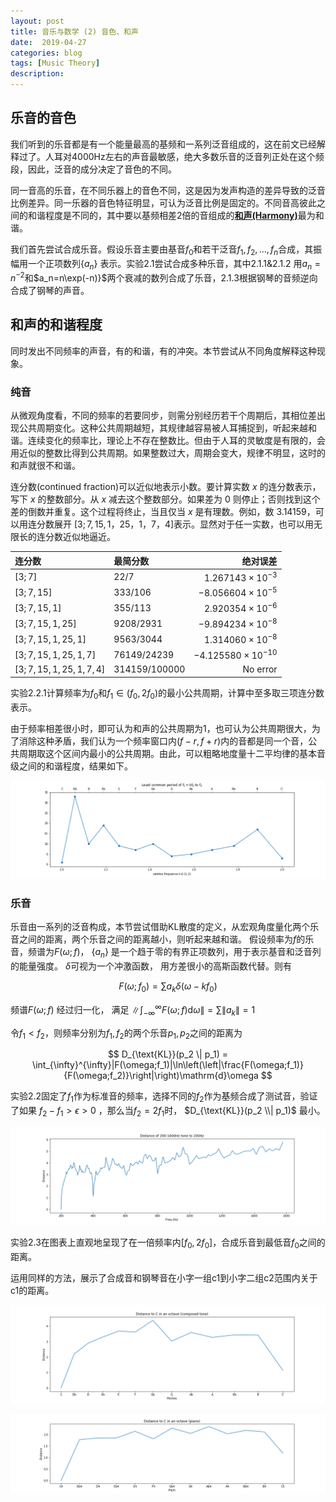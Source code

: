 ```yaml
---
layout: post
title: 音乐与数学 (2) 音色、和声
date:  2019-04-27
categories: blog
tags: [Music Theory]
description: 
---
```


## 乐音的音色

我们听到的乐音都是有一个能量最高的基频和一系列泛音组成的，这在前文已经解释过了。人耳对4000Hz左右的声音最敏感，绝大多数乐音的泛音列正处在这个频段，因此，泛音的成分决定了音色的不同。

同一音高的乐音，在不同乐器上的音色不同，这是因为发声构造的差异导致的泛音比例差异。同一乐器的音色特征明显，可认为泛音比例是固定的。不同音高彼此之间的和谐程度是不同的，其中要以基频相差2倍的音组成的[**和声(Harmony)**](https://en.wikipedia.org/wiki/Harmony)最为和谐。

我们首先尝试合成乐音。假设乐音主要由基音$f_0$和若干泛音$f_1, f_2, \dots, f_n$合成，其振幅用一个正项数列$\{a_n\}$ 表示。实验2.1尝试合成多种乐音，其中2.1.1&2.1.2 用$a_n=n^{-2}$和$a_n=n\exp(-n)}$两个衰减的数列合成了乐音，2.1.3根据钢琴的音频逆向合成了钢琴的声音。

## 和声的和谐程度

同时发出不同频率的声音，有的和谐，有的冲突。本节尝试从不同角度解释这种现象。

### 纯音
从微观角度看，不同的频率的若要同步，则需分别经历若干个周期后，其相位差出现公共周期变化。这种公共周期越短，其规律越容易被人耳捕捉到，听起来越和谐。连续变化的频率比，理论上不存在整数比。但由于人耳的灵敏度是有限的，会用近似的整数比得到公共周期。如果整数过大，周期会变大，规律不明显，这时的和声就很不和谐。

连分数(continued fraction)可以近似地表示小数。要计算实数 $x$ 的连分数表示，写下 $x$ 的整数部分。从 $x$ 减去这个整数部分。如果差为 0 则停止；否则找到这个差的倒数并重复。这个过程将终止，当且仅当 $x$ 是有理数。例如，数 $3.14159$，可以用连分数展开 $[3;7,15,1，25，1，7，4]$表示。显然对于任一实数，也可以用无限长的连分数近似地逼近。

|连分数|最简分数|绝对误差|
|:--|:--|--:|
|$[3;7]$|$22/7$|$1.267143\times 10^{-3}$|
|$[3;7,15]$|$333/106$|$-8.056604\times 10^{-5}$|
|$[3;7,15,1]$|$355/113$|$2.920354\times 10^{-6}$|
|$[3;7,15,1,25]$|$9208/2931$|$-9.894234\times 10^{-8}$|
|$[3;7,15,1,25,1]$|$9563/3044$|$1.314060\times 10^{-8}$|
|$[3;7,15,1,25,1,7]$|$76149/24239$|$-4.125580\times 10^{-10}$|
|$[3;7,15,1,25,1,7,4]$|$314159/100000$|No error|

实验2.2.1计算频率为$f_0$和$f_1\in(f_0,2f_0)$的最小公共周期，计算中至多取三项连分数表示。

由于频率相差很小时，即可认为和声的公共周期为1，也可认为公共周期很大，为了消除这种矛盾，我们认为一个频率窗口内$(f-r,f+r)$内的音都是同一个音，公共周期取这个区间内最小的公共周期。由此，可以粗略地度量十二平均律的基本音级之间的和谐程度，结果如下。

[![](https://raw.githubusercontent.com/SimonFang1/SimonFang1.github.io/master/img/music_theory/least_common_period.png)](https://raw.githubusercontent.com/SimonFang1/SimonFang1.github.io/master/img/music_theory/least_common_period.svg)


### 乐音

乐音由一系列的泛音构成，本节尝试借助KL散度的定义，从宏观角度量化两个乐音之间的距离，两个乐音之间的距离越小，则听起来越和谐。
假设频率为$f$的乐音，频谱为$F(\omega;f)$， $\{a_n\}$ 是一个趋于零的有界正项数列，用于表示基音和泛音列的能量强度。 $\delta$可视为一个冲激函数， 用方差很小的高斯函数代替。则有

$$
F(\omega;f_0) = \sum a_k\delta(\omega - kf_0)
$$

频谱$F(\omega;f)$ 经过归一化， 满足 $\|\int_{-\infty}^{\infty}F(\omega;f)\mathrm{d}\omega\|=\sum \|a_k\|=1$



令$f_1<f_2$，则频率分别为$f_1,f_2$的两个乐音$p_1,p_2$之间的距离为

$$
D_{\text{KL}}(p_2 \| p_1) = \int_{\infty}^{\infty}|F(\omega;f_1)|\ln\left(\left|\frac{F(\omega;f_1)}{F(\omega;f_2)}\right|\right)\mathrm{d}\omega
$$

实验2.2固定了$f_1$作为标准音的频率，选择不同的$f_2$作为基频合成了测试音，验证了如果 $f_2 - f_1 > \epsilon >0$ ，那么当$f_2=2f_1$时， $D_{\text{KL}}(p_2 \\| p_1)$ 最小。

[![](https://raw.githubusercontent.com/SimonFang1/SimonFang1.github.io/master/img/music_theory/distance_200-1600.png)](https://raw.githubusercontent.com/SimonFang1/SimonFang1.github.io/master/img/music_theory/distance_200-1600.svg)

实验2.3在图表上直观地呈现了在一倍频率内$[f_0,2f_0]$，合成乐音到最低音$f_0$之间的距离。

运用同样的方法，展示了合成音和钢琴音在小字一组c1到小字二组c2范围内关于c1的距离。

[![](https://raw.githubusercontent.com/SimonFang1/SimonFang1.github.io/master/img/music_theory/distance_octave_composed.png)](https://raw.githubusercontent.com/SimonFang1/SimonFang1.github.io/master/img/music_theory/distance_octave_composed.svg)

[![](https://raw.githubusercontent.com/SimonFang1/SimonFang1.github.io/master/img/music_theory/distance_octave_piano.png)](https://raw.githubusercontent.com/SimonFang1/SimonFang1.github.io/master/img/music_theory/distance_octave_piano.svg)
